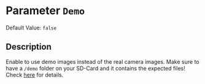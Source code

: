 # Parameter `Demo`
Default Value: `false`

## Description
Enable to use demo images instead of the real camera images.
Make sure to have a `/demo` folder on your SD-Card and it contains the expected files!
Check [here](../Demo-Mode) for details. 
